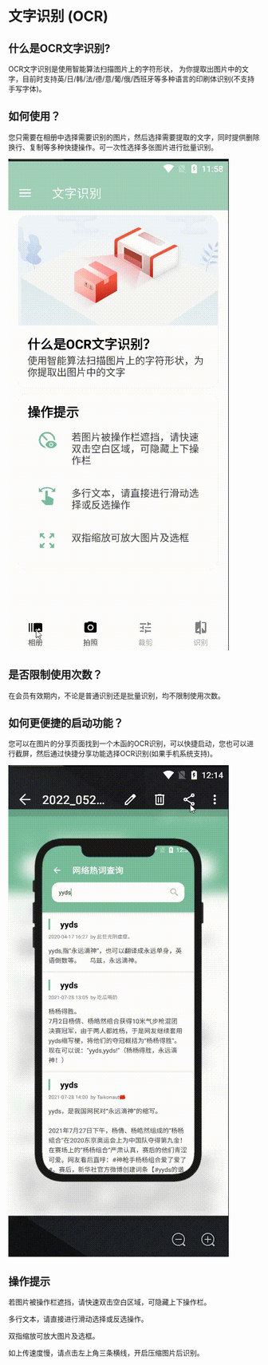 # 文字识别 (OCR)

## 什么是OCR文字识别?

OCR文字识别是使用智能算法扫描图片上的字符形状， 为你提取出图片中的文字，目前时支持英/日/韩/法/德/意/葡/俄/西班牙等多种语言的印刷体识别(不支持手写字体)。

## 如何使用？

您只需要在相册中选择需要识别的图片，然后选择需要提取的文字，同时提供删除换行、复制等多种快捷操作。可一次性选择多张图片进行批量识别。

![OCR演示](../_assets/images/ocr-1.gif)

## 是否限制使用次数？

在会员有效期内，不论是普通识别还是批量识别，均不限制使用次数。

## 如何更便捷的启动功能？

您可以在图片的分享页面找到一个木函的OCR识别，可以快捷启动，您也可以进行截屏，然后通过快捷分享功能选择OCR识别(如果手机系统支持)。

![分享OCR演示](../_assets/images/ocr-2.gif)

## 操作提示

若图片被操作栏遮挡，请快速双击空白区域，可隐藏上下操作栏。

多行文本，请直接进行滑动选择或反选操作。

双指缩放可放大图片及选框。

如上传速度慢，请点击左上角三条横线，开启压缩图片后识别。







